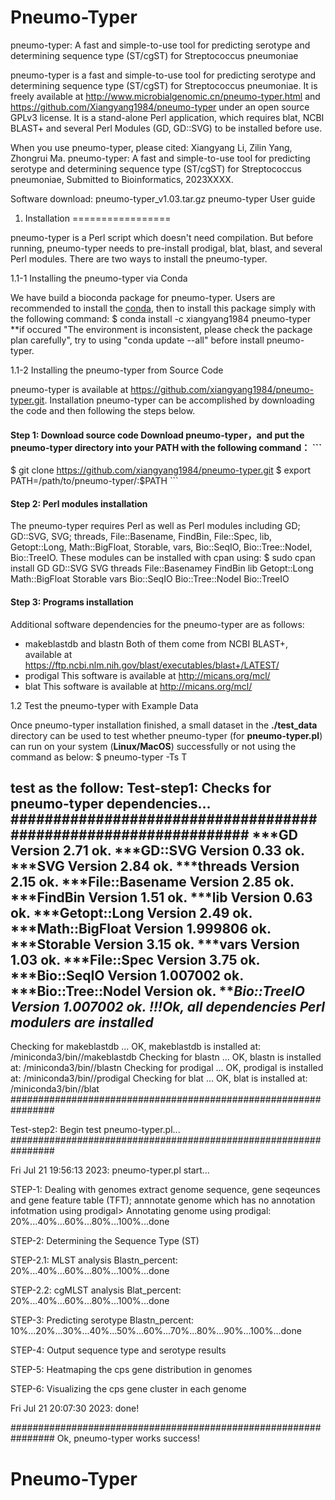 # Pneumo-Typer
pneumo-typer: A fast and simple-to-use tool for predicting serotype and determining sequence type (ST/cgST) for Streptococcus pneumoniae

pneumo-typer is a fast and simple-to-use tool for predicting serotype and determining sequence type (ST/cgST) for Streptococcus pneumoniae. It is freely available at http://www.microbialgenomic.cn/pneumo-typer.html and https://github.com/Xiangyang1984/pneumo-typer under an open source GPLv3 license. It is a stand-alone Perl application, which requires blat, NCBI BLAST+ and several Perl Modules (GD, GD::SVG) to be installed before use.

When you use pneumo-typer, please cited:
Xiangyang Li, Zilin Yang, Zhongrui Ma. pneumo-typer: A fast and simple-to-use tool for predicting serotype and determining sequence type (ST/cgST) for Streptococcus pneumoniae, Submitted to Bioinformatics, 2023XXXX.

Software download: pneumo-typer_v1.03.tar.gz
pneumo-typer User guide

1. Installation
=================


pneumo-typer is a Perl script which doesn't need compilation. But before running, pneumo-typer needs to pre-install prodigal, blat, blast, and several Perl modules. There are two ways to install the pneumo-typer.

1.1-1 Installing the pneumo-typer via Conda

We have build a bioconda package for pneumo-typer. Users are recommended to install the [conda](https://www.anaconda.com), then to install this package simply with the following command:
$ conda install -c xiangyang1984 pneumo-typer
**if occured "The environment is inconsistent, please check the package plan carefully", try to using "conda update --all" before install pneumo-typer.

1.1-2 Installing the pneumo-typer from Source Code

pneumo-typer is available at https://github.com/xiangyang1984/pneumo-typer.git. Installation pneumo-typer can be accomplished by downloading the code and then following the steps below.
#### Step 1: Download source code Download pneumo-typer，and put the pneumo-typer directory into your PATH with the following command： ```
$ git clone https://github.com/xiangyang1984/pneumo-typer.git
$ export PATH=/path/to/pneumo-typer/:$PATH ```
#### Step 2: Perl modules installation
The pneumo-typer requires Perl as well as Perl modules including GD; GD::SVG, SVG; threads, File::Basename, FindBin, File::Spec, lib, Getopt::Long, Math::BigFloat, Storable, vars, Bio::SeqIO, Bio::Tree::NodeI, Bio::TreeIO.
These modules can be installed with cpan using:
$ sudo cpan install GD GD::SVG SVG threads File::Basenamey FindBin lib Getopt::Long Math::BigFloat Storable vars Bio::SeqIO Bio::Tree::NodeI Bio::TreeIO
#### Step 3: Programs installation
Additional software dependencies for the pneumo-typer are as follows:
* makeblastdb and blastn
Both of them come from NCBI BLAST+, available at https://ftp.ncbi.nlm.nih.gov/blast/executables/blast+/LATEST/
* prodigal
This software is available at http://micans.org/mcl/
* blat
This software is available at http://micans.org/mcl/

1.2 Test the pneumo-typer with Example Data

Once pneumo-typer installation finished, a small dataset in the **./test_data** directory can be used to test whether pneumo-typer (for **pneumo-typer.pl**) can run on your system (**Linux/MacOS**) successfully or not using the command as below:
$ pneumo-typer -Ts T


test as the follow:
Test-step1: Checks for pneumo-typer dependencies...
################################################################
***GD Version 2.71 ok.
***GD::SVG Version 0.33 ok.
***SVG Version 2.84 ok.
***threads Version 2.15 ok.
***File::Basename Version 2.85 ok.
***FindBin Version 1.51 ok.
***lib Version 0.63 ok.
***Getopt::Long Version 2.49 ok.
***Math::BigFloat Version 1.999806 ok.
***Storable Version 3.15 ok.
***vars Version 1.03 ok.
***File::Spec Version 3.75 ok.
***Bio::SeqIO Version 1.007002 ok.
***Bio::Tree::NodeI Version ok.
***Bio::TreeIO Version 1.007002 ok.
!!!Ok, all dependencies Perl modulers are installed*
----------------------------------------------------------------
Checking for makeblastdb ... OK, makeblastdb is installed at: /miniconda3/bin//makeblastdb
Checking for blastn ... OK, blastn is installed at: /miniconda3/bin//blastn
Checking for prodigal ... OK, prodigal is installed at: /miniconda3/bin//prodigal
Checking for blat ... OK, blat is installed at: /miniconda3/bin//blat
################################################################


Test-step2: Begin test pneumo-typer.pl...
################################################################

Fri Jul 21 19:56:13 2023: pneumo-typer.pl start...

STEP-1: Dealing with genomes extract genome sequence, gene seqeunces and gene feature table (TFT);
annnotate genome which has no annotation infotmation using prodigal>
Annotating genome using prodigal: 20%...40%...60%...80%...100%...done

STEP-2: Determining the Sequence Type (ST)

STEP-2.1: MLST analysis
Blastn_percent: 20%...40%...60%...80%...100%...done

STEP-2.2: cgMLST analysis
Blat_percent: 20%...40%...60%...80%...100%...done

STEP-3: Predicting serotype
Blastn_percent: 10%...20%...30%...40%...50%...60%...70%...80%...90%...100%...done

STEP-4: Output sequence type and serotype results

STEP-5: Heatmaping the cps gene distribution in genomes

STEP-6: Visualizing the cps gene cluster in each genome

Fri Jul 21 20:07:30 2023: done!

################################################################
Ok, pneumo-typer works success!
# Pneumo-Typer

